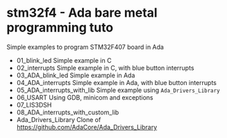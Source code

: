 # stm32f4 - Ada bare metal programming tuto 

Simple examples to program STM32F407 board in Ada


- 01_blink_led
  Simple example in C
- 02_interrupts
  Simple example in C, with blue button interrupts
- 03_ADA_blink_led
  Simple example in Ada
- 04_ADA_interrupts
  Simple example in Ada, with blue button interrupts
- 05_ADA_interrupts_with_lib
  Simple example using `Ada_Drivers_Library`
- 06_USART
  Using GDB, minicom and exceptions
- 07_LIS3DSH
- 08_ADA_interrupts_with_custom_lib
- Ada_Drivers_Library
  Clone of https://github.com/AdaCore/Ada_Drivers_Library

